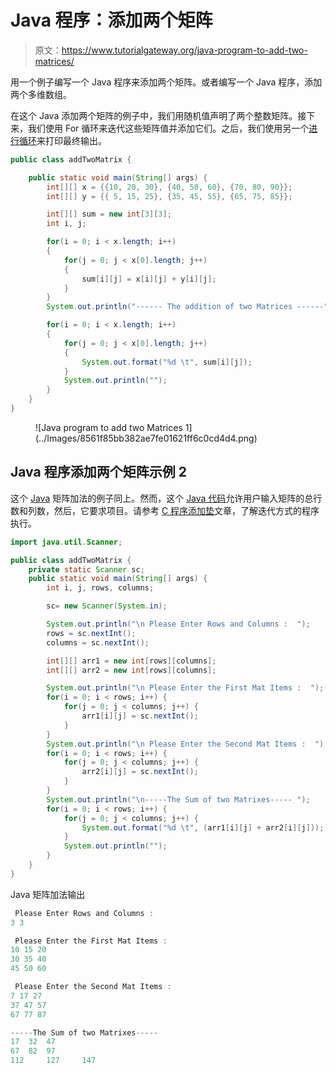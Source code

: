 # Java 程序：添加两个矩阵

> 原文：<https://www.tutorialgateway.org/java-program-to-add-two-matrices/>

用一个例子编写一个 Java 程序来添加两个矩阵。或者编写一个 Java 程序，添加两个多维数组。

在这个 Java 添加两个矩阵的例子中，我们用随机值声明了两个整数矩阵。接下来，我们使用 For 循环来迭代这些矩阵值并添加它们。之后，我们使用另一个[进行循环](https://www.tutorialgateway.org/java-for-loop/)来打印最终输出。

```java
public class addTwoMatrix {

	public static void main(String[] args) {
		int[][] x = {{10, 20, 30}, {40, 50, 60}, {70, 80, 90}};
		int[][] y = {{ 5, 15, 25}, {35, 45, 55}, {65, 75, 85}};

		int[][] sum = new int[3][3];
		int i, j;

		for(i = 0; i < x.length; i++)
		{
			for(j = 0; j < x[0].length; j++)
			{
				sum[i][j] = x[i][j] + y[i][j];
			}
		}
		System.out.println("------ The addition of two Matrices ------");

		for(i = 0; i < x.length; i++)
		{
			for(j = 0; j < x[0].length; j++)
			{
				System.out.format("%d \t", sum[i][j]);
			}
			System.out.println("");
		}
	}
}
```

<figure class="wp-block-image size-large">![Java program to add two Matrices 1](../Images/8561f85bb382ae7fe01621ff6c0cd4d4.png)</figure>

## Java 程序添加两个矩阵示例 2

这个 [Java](https://www.tutorialgateway.org/java-tutorial/) 矩阵加法的例子同上。然而，这个 [Java 代码](https://www.tutorialgateway.org/learn-java-programs/)允许用户输入矩阵的总行数和列数，然后，它要求项目。请参考 [C 程序添加垫](https://www.tutorialgateway.org/c-program-to-add-two-matrices/)文章，了解迭代方式的程序执行。

```java
import java.util.Scanner;

public class addTwoMatrix {
	private static Scanner sc;
	public static void main(String[] args) {
		int i, j, rows, columns;

		sc= new Scanner(System.in);

		System.out.println("\n Please Enter Rows and Columns :  ");
		rows = sc.nextInt();
		columns = sc.nextInt();

		int[][] arr1 = new int[rows][columns];
		int[][] arr2 = new int[rows][columns];

		System.out.println("\n Please Enter the First Mat Items :  ");
		for(i = 0; i < rows; i++) {
			for(j = 0; j < columns; j++) {
				arr1[i][j] = sc.nextInt();
			}		
		}
		System.out.println("\n Please Enter the Second Mat Items :  ");
		for(i = 0; i < rows; i++) {
			for(j = 0; j < columns; j++) {
				arr2[i][j] = sc.nextInt();
			}		
		}
		System.out.println("\n-----The Sum of two Matrixes----- ");
		for(i = 0; i < rows; i++) {
			for(j = 0; j < columns; j++) {
				System.out.format("%d \t", (arr1[i][j] + arr2[i][j]));
			}
			System.out.println("");
		}
	}
}
```

Java 矩阵加法输出

```java
 Please Enter Rows and Columns :  
3 3

 Please Enter the First Mat Items :  
10 15 20
30 35 40
45 50 60

 Please Enter the Second Mat Items :  
7 17 27
37 47 57
67 77 87

-----The Sum of two Matrixes----- 
17 	32 	47 	
67 	82 	97 	
112 	127 	147 
```